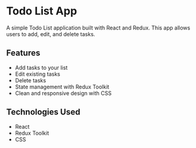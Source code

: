 # Todo List App

A simple Todo List application built with React and Redux. This app allows users to add, edit, and delete tasks.

## Features

- Add tasks to your list
- Edit existing tasks
- Delete tasks
- State management with Redux Toolkit
- Clean and responsive design with CSS

## Technologies Used
- React
- Redux Toolkit
- CSS

